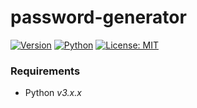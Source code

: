 # password-generator
[![Version](https://img.shields.io/badge/Version-v1.0.0-blue)]()
[![Python](https://img.shields.io/badge/Python-v3.6%2B-blue)]()
[![License: MIT](https://img.shields.io/badge/License-MIT-yellow.svg)](https://opensource.org/licenses/MIT)
### Requirements

-   Python _v3.x.x_


